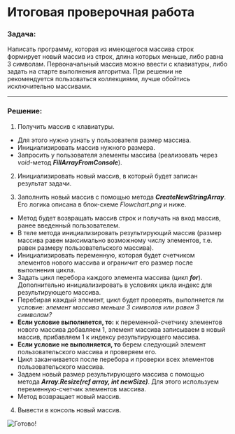 # **Итоговая проверочная работа**

### **Задача:**

Написать программу, которая из имеющегося массива строк формирует новый массив из строк, длина которых меньше, либо равна 3 символам. Первоначальный массив можно ввести с клавиатуры, либо задать на старте выполнения алгоритма. При решении не рекомендуется пользоваться коллекциями, лучше обойтись исключительно массивами.
***
### **Решение:**
1. Получить массив с клавиатуры.
*   Для этого нужно узнать у пользователя размер массива.
* Инициализировать массив нужного размера.
* Запросить у пользователя элементы массива (реализовать через *void*-метод ***FillArrayFromConsole***).

2. Инициализировать новый массив, в который будет записан результат задачи.

3. Заполнить новый массив с помощью метода ***CreateNewStringArray***. Его логика описана в блок-схеме *Flowchart.png* и ниже.
* Метод будет возвращать массив строк и получать на вход массив, ранее введенный пользователем.
* В теле метода инициализировать результирующий массив (размер массива равен максимально возможному числу элементов, т.е. равен размеру пользовательского массива).
* Инициализировать переменную, которая будет счетчиком элементов нового массива и ограничит его размер после выполнения цикла.
* Задать цикл перебора каждого элемента массива (цикл ***for***). Дополнительно инициализировать в условиях цикла индекс для результирующего массива.
* Перебирая каждый элемент, цикл будет проверять, выполняется ли условие: *элемент массива меньше 3 символов или равен 3 символам?*
* **Если условие выполняется, то:** к переменной-счетчику элементов нового массива добавляем 1, элемент массива записываем в новый массив, прибавляем 1 к индексу результирующего массива.
* **Если условие не выполняется, то** берем следующий элемент пользовательского массива и проверяем его.
* Цикл заканчивается после перебора и проверки всех элементов пользовательского массива.
* Задаем новый размер результирующего массива с помощью метода ***Array.Resize(ref array, int newSize)***. Для этого используем переменную-счетчик элементов массива.
* Метод возвращает новый массив.

4. Вывести в консоль новый массив.

![Готово!](https://www.meme-arsenal.com/memes/bdd05041088d7b03b382b1cd1a4c88a6.jpg)